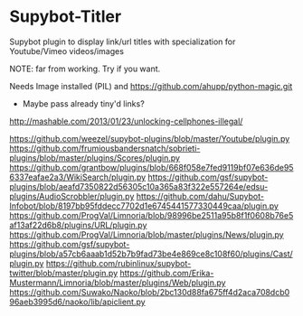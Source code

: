 Supybot-Titler
==============

Supybot plugin to display link/url titles with specialization for Youtube/Vimeo videos/images

NOTE: far from working. Try if you want.

Needs Image installed (PIL) and https://github.com/ahupp/python-magic.git



- Maybe pass already tiny'd links?

http://mashable.com/2013/01/23/unlocking-cellphones-illegal/

https://github.com/weezel/supybot-plugins/blob/master/Youtube/plugin.py
https://github.com/frumiousbandersnatch/sobrieti-plugins/blob/master/plugins/Scores/plugin.py
https://github.com/grantbow/plugins/blob/668f058e7fed9119bf07e636de956337eafae2a3/WikiSearch/plugin.py
https://github.com/gsf/supybot-plugins/blob/aeafd7350822d56305c10a365a83f322e557264e/edsu-plugins/AudioScrobbler/plugin.py
https://github.com/dahu/Supybot-Infobot/blob/8197bb95fddecc7702d1e6745441577330449caa/plugin.py
https://github.com/ProgVal/Limnoria/blob/98996be2511a95b8f1f0608b76e5af13af22d6b8/plugins/URL/plugin.py
https://github.com/ProgVal/Limnoria/blob/master/plugins/News/plugin.py
https://github.com/gsf/supybot-plugins/blob/a57cb6aaab1d52b7b9fad73be4e869ce8c108f60/plugins/Cast/plugin.py
https://github.com/rubinlinux/supybot-twitter/blob/master/plugin.py
https://github.com/Erika-Mustermann/Limnoria/blob/master/plugins/Web/plugin.py
https://github.com/Suwako/Naoko/blob/2bc130d88fa675ff4d2aca708dcb096aeb3995d6/naoko/lib/apiclient.py
